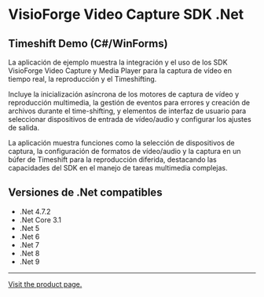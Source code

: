 ﻿# VisioForge Video Capture SDK .Net

## Timeshift Demo (C#/WinForms)

La aplicación de ejemplo muestra la integración y el uso de los SDK VisioForge Video Capture y Media Player para la captura de vídeo en tiempo real, la reproducción y el Timeshifting.

Incluye la inicialización asíncrona de los motores de captura de vídeo y reproducción multimedia, la gestión de eventos para errores y creación de archivos durante el time-shifting, y elementos de interfaz de usuario para seleccionar dispositivos de entrada de vídeo/audio y configurar los ajustes de salida. 

La aplicación muestra funciones como la selección de dispositivos de captura, la configuración de formatos de vídeo/audio y la captura en un búfer de Timeshift para la reproducción diferida, destacando las capacidades del SDK en el manejo de tareas multimedia complejas.

## Versiones de .Net compatibles

* .Net 4.7.2
* .Net Core 3.1
* .Net 5
* .Net 6
* .Net 7
* .Net 8
* .Net 9

---

[Visit the product page.](https://www.visioforge.com/video-capture-sdk-net)
